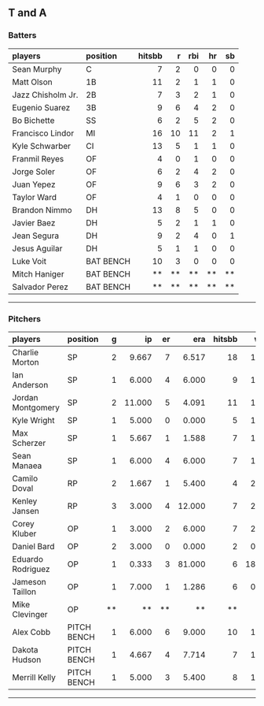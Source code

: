 ## T and A

### Batters

 
|players           |position  | hitsbb|  r| rbi| hr| sb| 
|:-----------------|:---------|------:|--:|---:|--:|--:| 
|Sean Murphy       |C         |      7|  2|   0|  0|  0| 
|Matt Olson        |1B        |     11|  2|   1|  1|  0| 
|Jazz Chisholm Jr. |2B        |      7|  3|   2|  1|  0| 
|Eugenio Suarez    |3B        |      9|  6|   4|  2|  0| 
|Bo Bichette       |SS        |      6|  2|   5|  2|  0| 
|Francisco Lindor  |MI        |     16| 10|  11|  2|  1| 
|Kyle Schwarber    |CI        |     13|  5|   1|  1|  0| 
|Franmil Reyes     |OF        |      4|  0|   1|  0|  0| 
|Jorge Soler       |OF        |      6|  2|   4|  2|  0| 
|Juan Yepez        |OF        |      9|  6|   3|  2|  0| 
|Taylor Ward       |OF        |      4|  1|   0|  0|  0| 
|Brandon Nimmo     |DH        |     13|  8|   5|  0|  0| 
|Javier Baez       |DH        |      5|  2|   1|  1|  0| 
|Jean Segura       |DH        |      9|  2|   4|  0|  1| 
|Jesus Aguilar     |DH        |      5|  1|   1|  0|  0| 
|Luke Voit         |BAT BENCH |     10|  3|   0|  0|  0| 
|Mitch Haniger     |BAT BENCH |     **| **|  **| **| **| 
|Salvador Perez    |BAT BENCH |     **| **|  **| **| **| 


* * *

### Pitchers

 
|players           |position    |  g|     ip| er|    era| hitsbb|   whip| so|  w| sv| 
|:-----------------|:-----------|--:|------:|--:|------:|------:|------:|--:|--:|--:| 
|Charlie Morton    |SP          |  2|  9.667|  7|  6.517|     18|  1.862|  9|  1|  0| 
|Ian Anderson      |SP          |  1|  6.000|  4|  6.000|      9|  1.500|  6|  0|  0| 
|Jordan Montgomery |SP          |  2| 11.000|  5|  4.091|     11|  1.000|  8|  0|  0| 
|Kyle Wright       |SP          |  1|  5.000|  0|  0.000|      5|  1.000|  6|  1|  0| 
|Max Scherzer      |SP          |  1|  5.667|  1|  1.588|      7|  1.235|  4|  1|  0| 
|Sean Manaea       |SP          |  1|  6.000|  4|  6.000|      7|  1.167|  5|  0|  0| 
|Camilo Doval      |RP          |  2|  1.667|  1|  5.400|      4|  2.400|  1|  0|  0| 
|Kenley Jansen     |RP          |  3|  3.000|  4| 12.000|      7|  2.333|  3|  1|  1| 
|Corey Kluber      |OP          |  1|  3.000|  2|  6.000|      7|  2.333|  2|  0|  0| 
|Daniel Bard       |OP          |  2|  3.000|  0|  0.000|      2|  0.667|  4|  1|  1| 
|Eduardo Rodriguez |OP          |  1|  0.333|  3| 81.000|      6| 18.000|  0|  0|  0| 
|Jameson Taillon   |OP          |  1|  7.000|  1|  1.286|      6|  0.857|  7|  0|  0| 
|Mike Clevinger    |OP          | **|     **| **|     **|     **|     **| **| **| **| 
|Alex Cobb         |PITCH BENCH |  1|  6.000|  6|  9.000|     10|  1.667|  7|  0|  0| 
|Dakota Hudson     |PITCH BENCH |  1|  4.667|  4|  7.714|      7|  1.500|  2|  0|  0| 
|Merrill Kelly     |PITCH BENCH |  1|  5.000|  3|  5.400|      8|  1.600|  2|  0|  0| 


* * *


